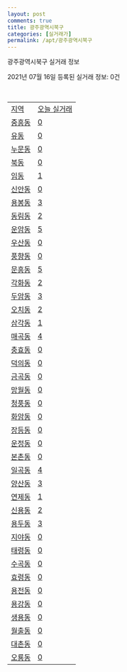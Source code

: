 ```yaml
---
layout: post
comments: true
title: 광주광역시북구
categories: [실거래가]
permalink: /apt/광주광역시북구
---
```


광주광역시북구 실거래 정보

2021년 07월 16일 등록된 실거래 정보: 0건

<script type="text/javascript">
  google.charts.load('current', {'packages':['corechart']});
  google.charts.setOnLoadCallback(drawChart);

  function drawChart() {
    var data = google.visualization.arrayToDataTable([['거래일', '매매', '전월세', '전매'], ['20-07', 306, 284, 25], ['20-08', 635, 459, 79], ['20-09', 675, 407, 61], ['20-10', 923, 386, 107], ['20-11', 1093, 359, 104], ['20-12', 1086, 403, 333], ['21-01', 615, 434, 53], ['21-02', 602, 396, 24], ['21-03', 771, 500, 214], ['21-04', 691, 398, 216], ['21-05', 721, 422, 92], ['21-06', 690, 359, 30], ['21-07', 233, 147, 7]]);

    var options = {
      title: '최근 1년간 유형별 거래량 추이',
      legend: { position: 'bottom' }
    };

    var chart = new google.visualization.LineChart(document.getElementById('columnchart_material'));
    chart.draw(data, (options));
  }
</script>

<div id="columnchart_material" style="width: 95%; margin-left: -35px"></div>
<br>
<table class="sortable">
  <tr>
    <td><a href="#">지역</a></td>
    <td><a href="#">오늘 실거래</a></td>
  </tr>

  
  <tr class="item">
    <td><a href="광주광역시 북구 중흥동">중흥동</a></td>
    <td><a href="광주광역시 북구 중흥동">0</a></td>
  </tr>
    

  <tr class="item">
    <td><a href="광주광역시 북구 유동">유동</a></td>
    <td><a href="광주광역시 북구 유동">0</a></td>
  </tr>
    

  <tr class="item">
    <td><a href="광주광역시 북구 누문동">누문동</a></td>
    <td><a href="광주광역시 북구 누문동">0</a></td>
  </tr>
    

  <tr class="item">
    <td><a href="광주광역시 북구 북동">북동</a></td>
    <td><a href="광주광역시 북구 북동">0</a></td>
  </tr>
    

  <tr class="item">
    <td><a href="광주광역시 북구 임동">임동</a></td>
    <td><a href="광주광역시 북구 임동">1</a></td>
  </tr>
    

  <tr class="item">
    <td><a href="광주광역시 북구 신안동">신안동</a></td>
    <td><a href="광주광역시 북구 신안동">0</a></td>
  </tr>
    

  <tr class="item">
    <td><a href="광주광역시 북구 용봉동">용봉동</a></td>
    <td><a href="광주광역시 북구 용봉동">3</a></td>
  </tr>
    

  <tr class="item">
    <td><a href="광주광역시 북구 동림동">동림동</a></td>
    <td><a href="광주광역시 북구 동림동">2</a></td>
  </tr>
    

  <tr class="item">
    <td><a href="광주광역시 북구 운암동">운암동</a></td>
    <td><a href="광주광역시 북구 운암동">5</a></td>
  </tr>
    

  <tr class="item">
    <td><a href="광주광역시 북구 우산동">우산동</a></td>
    <td><a href="광주광역시 북구 우산동">0</a></td>
  </tr>
    

  <tr class="item">
    <td><a href="광주광역시 북구 풍향동">풍향동</a></td>
    <td><a href="광주광역시 북구 풍향동">0</a></td>
  </tr>
    

  <tr class="item">
    <td><a href="광주광역시 북구 문흥동">문흥동</a></td>
    <td><a href="광주광역시 북구 문흥동">5</a></td>
  </tr>
    

  <tr class="item">
    <td><a href="광주광역시 북구 각화동">각화동</a></td>
    <td><a href="광주광역시 북구 각화동">2</a></td>
  </tr>
    

  <tr class="item">
    <td><a href="광주광역시 북구 두암동">두암동</a></td>
    <td><a href="광주광역시 북구 두암동">3</a></td>
  </tr>
    

  <tr class="item">
    <td><a href="광주광역시 북구 오치동">오치동</a></td>
    <td><a href="광주광역시 북구 오치동">2</a></td>
  </tr>
    

  <tr class="item">
    <td><a href="광주광역시 북구 삼각동">삼각동</a></td>
    <td><a href="광주광역시 북구 삼각동">1</a></td>
  </tr>
    

  <tr class="item">
    <td><a href="광주광역시 북구 매곡동">매곡동</a></td>
    <td><a href="광주광역시 북구 매곡동">4</a></td>
  </tr>
    

  <tr class="item">
    <td><a href="광주광역시 북구 충효동">충효동</a></td>
    <td><a href="광주광역시 북구 충효동">0</a></td>
  </tr>
    

  <tr class="item">
    <td><a href="광주광역시 북구 덕의동">덕의동</a></td>
    <td><a href="광주광역시 북구 덕의동">0</a></td>
  </tr>
    

  <tr class="item">
    <td><a href="광주광역시 북구 금곡동">금곡동</a></td>
    <td><a href="광주광역시 북구 금곡동">0</a></td>
  </tr>
    

  <tr class="item">
    <td><a href="광주광역시 북구 망월동">망월동</a></td>
    <td><a href="광주광역시 북구 망월동">0</a></td>
  </tr>
    

  <tr class="item">
    <td><a href="광주광역시 북구 청풍동">청풍동</a></td>
    <td><a href="광주광역시 북구 청풍동">0</a></td>
  </tr>
    

  <tr class="item">
    <td><a href="광주광역시 북구 화암동">화암동</a></td>
    <td><a href="광주광역시 북구 화암동">0</a></td>
  </tr>
    

  <tr class="item">
    <td><a href="광주광역시 북구 장등동">장등동</a></td>
    <td><a href="광주광역시 북구 장등동">0</a></td>
  </tr>
    

  <tr class="item">
    <td><a href="광주광역시 북구 운정동">운정동</a></td>
    <td><a href="광주광역시 북구 운정동">0</a></td>
  </tr>
    

  <tr class="item">
    <td><a href="광주광역시 북구 본촌동">본촌동</a></td>
    <td><a href="광주광역시 북구 본촌동">0</a></td>
  </tr>
    

  <tr class="item">
    <td><a href="광주광역시 북구 일곡동">일곡동</a></td>
    <td><a href="광주광역시 북구 일곡동">4</a></td>
  </tr>
    

  <tr class="item">
    <td><a href="광주광역시 북구 양산동">양산동</a></td>
    <td><a href="광주광역시 북구 양산동">3</a></td>
  </tr>
    

  <tr class="item">
    <td><a href="광주광역시 북구 연제동">연제동</a></td>
    <td><a href="광주광역시 북구 연제동">1</a></td>
  </tr>
    

  <tr class="item">
    <td><a href="광주광역시 북구 신용동">신용동</a></td>
    <td><a href="광주광역시 북구 신용동">2</a></td>
  </tr>
    

  <tr class="item">
    <td><a href="광주광역시 북구 용두동">용두동</a></td>
    <td><a href="광주광역시 북구 용두동">3</a></td>
  </tr>
    

  <tr class="item">
    <td><a href="광주광역시 북구 지야동">지야동</a></td>
    <td><a href="광주광역시 북구 지야동">0</a></td>
  </tr>
    

  <tr class="item">
    <td><a href="광주광역시 북구 태령동">태령동</a></td>
    <td><a href="광주광역시 북구 태령동">0</a></td>
  </tr>
    

  <tr class="item">
    <td><a href="광주광역시 북구 수곡동">수곡동</a></td>
    <td><a href="광주광역시 북구 수곡동">0</a></td>
  </tr>
    

  <tr class="item">
    <td><a href="광주광역시 북구 효령동">효령동</a></td>
    <td><a href="광주광역시 북구 효령동">0</a></td>
  </tr>
    

  <tr class="item">
    <td><a href="광주광역시 북구 용전동">용전동</a></td>
    <td><a href="광주광역시 북구 용전동">0</a></td>
  </tr>
    

  <tr class="item">
    <td><a href="광주광역시 북구 용강동">용강동</a></td>
    <td><a href="광주광역시 북구 용강동">0</a></td>
  </tr>
    

  <tr class="item">
    <td><a href="광주광역시 북구 생용동">생용동</a></td>
    <td><a href="광주광역시 북구 생용동">0</a></td>
  </tr>
    

  <tr class="item">
    <td><a href="광주광역시 북구 월출동">월출동</a></td>
    <td><a href="광주광역시 북구 월출동">0</a></td>
  </tr>
    

  <tr class="item">
    <td><a href="광주광역시 북구 대촌동">대촌동</a></td>
    <td><a href="광주광역시 북구 대촌동">0</a></td>
  </tr>
    

  <tr class="item">
    <td><a href="광주광역시 북구 오룡동">오룡동</a></td>
    <td><a href="광주광역시 북구 오룡동">0</a></td>
  </tr>
    


</table>


    